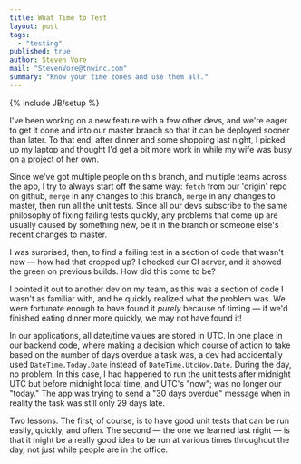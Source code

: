 ```yaml
---
title: What Time to Test
layout: post
tags: 
  - "testing"
published: true
author: Steven Vore
mail: "StevenVore@tnwinc.com"
summary: "Know your time zones and use them all."
---
```


{% include JB/setup %}

I've been workng on a new feature with a few other devs, and we're eager to get it done and into our master branch so that it can be deployed sooner than later. To that end, after dinner and some shopping last night, I picked up my laptop and thought I'd get a bit more work in while my wife was busy on a project of her own. 

Since we've got multiple people on this branch, and multiple teams across the app, I try to always start off the same way: `fetch` from our 'origin' repo on github, `merge` in any changes to this branch, `merge` in any changes to master, then run all the unit tests. Since all our devs subscribe to the same philosophy of fixing failing tests quickly, any problems that come up are usually caused by something new, be it in the branch or someone else's recent changes to master. 

I was surprised, then, to find a failing test in a section of code that wasn't new &mdash; how had that cropped up? I checked our CI server, and it showed the green on previous builds. How did this come to be? 

I pointed it out to another dev on my team, as this was a section of code I wasn't as familiar with, and he quickly realized what the problem was. We were fortunate enough to have found it _purely_ because of timing &mdash; if we'd finished eating dinner more quickly, we may not have found it! 

In our applications, all date/time values are stored in UTC. In one place in our backend code, where making a decision which course of action to take based on the number of days overdue a task was, a dev had accidentally used `DateTime.Today.Date` instead of `DateTime.UtcNow.Date`. During the day, no problem. In this case, I had happened to run the unit tests after midnight UTC but before midnight local time, and UTC's "now"; was no longer our "today." The app was trying to send a "30 days overdue" message when in reality the task was still only 29 days late. 

Two lessons. The first, of course, is to have good unit tests that can be run easily, quickly, and often. The second &mdash; the one we learned last night &mdash; is that it might be a really good idea to be run at various times throughout the day, not just while people are in the office. 


